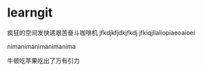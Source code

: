 # learngit
疯狂的空间发快递艰苦奋斗咖啡机
jfkdjkfjdkjfkdj
jfkiqjllaliopiaeoaioei



nimanimanimanimanima



牛顿吃苹果吃出了万有引力
